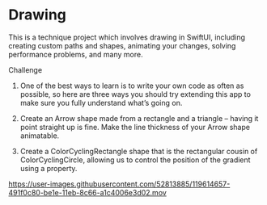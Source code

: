 # Drawing
This is a technique project which involves drawing in SwiftUI, including creating custom paths and shapes, animating your changes, solving performance problems, and many more.

Challenge
1. One of the best ways to learn is to write your own code as often as possible, so here are three ways you should try extending this app to make sure you fully   understand what’s going on.

2. Create an Arrow shape made from a rectangle and a triangle – having it point straight up is fine.
 Make the line thickness of your Arrow shape animatable.
3. Create a ColorCyclingRectangle shape that is the rectangular cousin of ColorCyclingCircle, allowing us to control the position of the gradient using a property.

https://user-images.githubusercontent.com/52813885/119614657-491f0c80-be1e-11eb-8c66-a1c4006e3d02.mov
